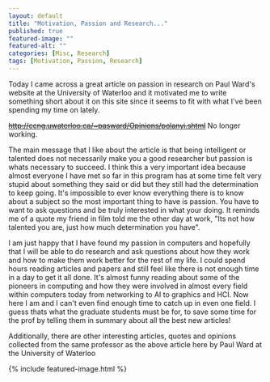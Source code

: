 ```yaml
---
layout: default
title: "Motivation, Passion and Research..."
published: true
featured-image: ""
featured-alt: ""
categories: [Misc, Research]
tags: [Motivation, Passion, Research]
---
```

Today I came across a great article on passion in research on Paul Ward's website at the University of Waterloo and it motivated me to write something short about it on this site since it seems to fit with what I've been spending my time on lately.

~~http://ccng.uwaterloo.ca/~pasward/Opinions/polanyi.shtml~~ No longer working.

The main message that I like about the article is that being intelligent or talented does not necessarily make you a good researcher but passion is whats necessary to succeed. I think this a very important idea because almost everyone I have met so far in this program has at some time felt very stupid about something they said or did but they still had the determination to keep going. It's impossible to ever know everything there is to know about a subject so the most important thing to have is passion. You have to want to ask questions and be truly interested in what your doing. It reminds me of a quote my friend in film told me the other day at work, "Its not how talented you are, just how much determination you have".

I am just happy that I have found my passion in computers and hopefully that I will be able to do research and ask questions about how they work and how to make them work better for the rest of my life. I could spend hours reading articles and papers and still feel like there is not enough time in a day to get it all done. It's almost funny reading about some of the pioneers in computing and how they were involved in almost every field within computers today from networking to AI to graphics and HCI. Now here I am and I can't even find enough time to catch up in even one field. I guess thats what the graduate students must be for, to save some time for the prof by telling them in summary about all the best new articles!

Additionally, there are other interesting articles, quotes and opinions collected from the same professor as the above article here by Paul Ward at the University of Waterloo

{% include featured-image.html %}
